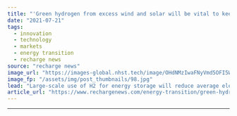 ```yaml
---
title: "'Green hydrogen from excess wind and solar will be vital to keep future electricity prices low' -  Bill Gates-funded study"
date: "2021-07-21"
tags: 
  - innovation
  - technology
  - markets
  - energy transition
  - recharge news
source: "recharge news"
image_url: "https://images-global.nhst.tech/image/OHdNMzIwaFNyVmd5OFI5WFZHS1dvZ1Vja2FvQ1hTU3dlcVZadmlGSm9BMD0=/nhst/binary/b61a01b087b4dc225541e43a8b6ab75e"
image_fp: "/assets/img/post_thumbnails/98.jpg"
lead: "Large-scale use of H2 for energy storage will reduce average electricity costs by 10% in power networks dominated by renewables, say academics"
article_url: "https://www.rechargenews.com/energy-transition/green-hydrogen-from-excess-wind-and-solar-will-be-vital-to-keep-future-electricity-prices-low-bill-gates-funded-study/2-1-1042995"
---
```


---
